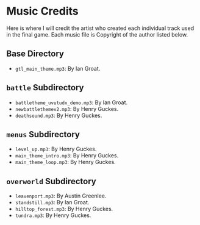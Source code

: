 # Music Credits
Here is where I will credit the artist who created each individual track used in the final game. Each music file is Copyright of the author listed below. 

## Base Directory
- `gtl_main_theme.mp3`: By Ian Groat.

## `battle` Subdirectory
- `battletheme_uvutudx_demo.mp3`: By Ian Groat.
- `newbattlethemev2.mp3`: By Henry Guckes.
- `deathsound.mp3`: By Henry Guckes.

## `menus` Subdirectory
- `level_up.mp3`: By Henry Guckes.
- `main_theme_intro.mp3`: By Henry Guckes.
- `main_theme_loop.mp3`: By Henry Guckes.

## `overworld` Subdirectory
- `leavenport.mp3`: By Austin Greenlee.
- `standstill.mp3`: By Ian Groat.
- `hilltop_forest.mp3`: By Henry Guckes.
- `tundra.mp3`: By Henry Guckes.